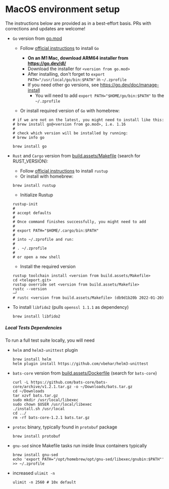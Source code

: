 # MacOS environment setup

The instructions below are provided as in a best-effort basis.
PRs with corrections and updates are welcome!

* `Go` version from
  [go.mod](https://github.com/gravitational/teleport/blob/master/go.mod#L3)
  
  * Follow [official instructions](https://go.dev/doc/install) to install `Go`
    * **On an M1 Mac, download ARM64 installer from https://go.dev/dl/**
    * Download the installer for `<version from go.mod>`  
    * After installing, don't forget to `export PATH="/usr/local/go/bin:$PATH"` in `~/.zprofile`
    * If you need other go versions, see https://go.dev/doc/manage-install
      * You will need to add `export PATH="$HOME/go/bin:$PATH"` to the `~/.zprofile`

  * Or install required version of `Go` with homebrew:

  ```shell
  # if we are not on the latest, you might need to install like this:
  # brew install go@<version from go.mod>, i.e. 1.16
  #
  # check which version will be installed by running:
  # brew info go
  
  brew install go
  ````

* `Rust` and `Cargo` version from
  [build.assets/Makefile](https://github.com/gravitational/teleport/blob/master/build.assets/Makefile#L21)
  (search for RUST_VERSION):

  * Follow [official instructions](https://www.rust-lang.org/tools/install) to install `rustup`
  *  Or install with homebrew:
  
  ```shell
  brew install rustup
  ```
  
  * Initialize Rustup
  
  ```shell
  rustup-init
  #
  # accept defaults
  #
  # Once command finishes successfully, you might need to add
  # 
  # export PATH="$HOME/.cargo/bin:$PATH"
  # 
  # into ~/.zprofile and run:
  # 
  # . ~/.zprofile
  # 
  # or open a new shell
  ```
  
  * Install the required version
  
  ```shell
  rustup toolchain install <version from build.assets/Makefile>
  cd <teleport.git>
  rustup override set <version from build.assets/Makefile>
  rustc --version                                                                                                                                                                  ─╯
  # rustc <version from build.assets/Makefile> (db9d1b20b 2022-01-20)
  ```

* To install `libfido2` (pulls `openssl 1.1.1` as dependency)
 
  ```shell
  brew install libfido2
  ```

##### Local Tests Dependencies
 
To run a full test suite locally, you will need

* `helm` and `helm3-unittest` plugin
 
  ```shell
  brew install helm
  helm plugin install https://github.com/vbehar/helm3-unittest
  ```
  
* `bats-core` version from [build.assets/Dockerfile](https://github.com/gravitational/teleport/blob/master/build.assets/Dockerfile#L183) (search for `bats-core`)

  ```shell
  curl -L https://github.com/bats-core/bats-core/archive/v1.2.1.tar.gz -o ~/Downloads/bats.tar.gz
  cd ~/Downloads
  tar xzvf bats.tar.gz
  sudo mkdir /usr/local/libexec
  sudo chown $USER /usr/local/libexec
  ./install.sh /usr/local
  cd ../
  rm -rf bats-core-1.2.1 bats.tar.gz
  ```

* `protoc` binary, typically found in `protobuf` package 

  ```shell
  brew install protobuf
  ```

* `gnu-sed` since Makefile tasks run inside linux containers typically

  ```shell
  brew install gnu-sed
  echo 'export PATH="/opt/homebrew/opt/gnu-sed/libexec/gnubin:$PATH"' >> ~/.zprofile
  ```
  
* increased `ulimit -n`
  
  ```shell
  ulimit -n 2560 # 10x default
  ```